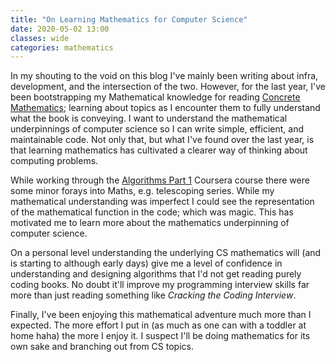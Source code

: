 ```yaml
---
title: "On Learning Mathematics for Computer Science"
date: 2020-05-02 13:00
classes: wide
categories: mathematics
---
```


In my shouting to the void on this blog I've mainly been writing about infra, development, and the intersection of the
two. However, for the last year, I've been bootstrapping my Mathematical knowledge for reading [Concrete
Mathematics](https://www.pearson.com.au/9780201558029); learning about topics as I encounter them to fully understand
what the book is conveying. I want to understand the mathematical underpinnings of computer science so I can write
simple, efficient, and maintainable code. Not only that, but what I've found over the last year, is that learning
mathematics has cultivated a clearer way of thinking about computing problems.

While working through the [Algorithms Part 1](https://www.coursera.org/learn/algorithms-part1) Coursera course there
were some minor forays into Maths, e.g. telescoping series. While my mathematical understanding was imperfect I could
see the representation of the mathematical function in the code; which was magic. This has motivated me to learn more
about the mathematics underpinning of computer science.

On a personal level understanding the underlying CS mathematics will (and is starting to although early days) give me a
level of confidence in understanding and designing algorithms that I'd not get reading purely coding books. No doubt
it'll improve my programming interview skills far more than just reading something like _Cracking the Coding Interview_.

Finally, I've been enjoying this mathematical adventure much more than I expected. The more effort I put in (as much as
one can with a toddler at home haha) the more I enjoy it. I suspect I'll be doing mathematics for its own sake and
branching out from CS topics.
